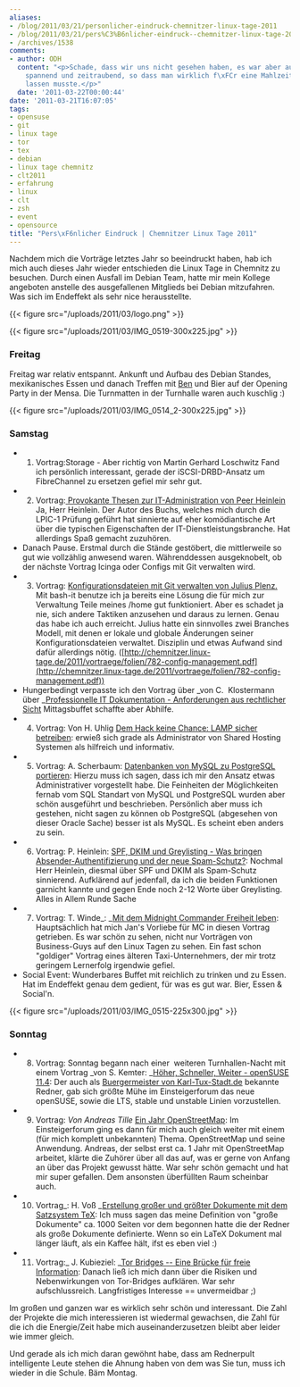 ```yaml
---
aliases:
- /blog/2011/03/21/personlicher-eindruck-chemnitzer-linux-tage-2011
- /blog/2011/03/21/pers%C3%B6nlicher-eindruck--chemnitzer-linux-tage-2011/
- /archives/1538
comments:
- author: ODH
  content: "<p>Schade, dass wir uns nicht gesehen haben, es war aber auch alles so
    spannend und zeitraubend, so dass man wirklich f\xFCr eine Mahlzeit etwas sausen
    lassen musste.</p>"
  date: '2011-03-22T00:00:44'
date: '2011-03-21T16:07:05'
tags:
- opensuse
- git
- linux tage
- tor
- tex
- debian
- linux tage chemnitz
- clt2011
- erfahrung
- linux
- clt
- zsh
- event
- opensource
title: "Pers\xF6nlicher Eindruck | Chemnitzer Linux Tage 2011"
---
```


Nachdem mich die Vorträge letztes Jahr so beeindruckt haben, hab ich mich
auch dieses Jahr wieder entschieden die Linux Tage in Chemnitz zu besuchen.
Durch einen Ausfall im Debian Team, hatte mir mein Kollege angeboten
anstelle des ausgefallenen Mitglieds bei Debian mitzufahren. Was sich im
Endeffekt als sehr nice herausstellte.

{{< figure src="/uploads/2011/03/logo.png" >}}

{{< figure src="/uploads/2011/03/IMG_0519-300x225.jpg" >}}

### Freitag

Freitag war relativ entspannt. Ankunft und Aufbau des Debian Standes,
mexikanisches Essen und danach Treffen mit [Ben](http://zeroathome.de/) und
Bier auf der Opening Party in der Mensa. Die Turnmatten in der Turnhalle
waren auch kuschlig :)

{{< figure src="/uploads/2011/03/IMG_0514_2-300x225.jpg" >}}

### Samstag

* 1. Vortrag:Storage - Aber richtig von Martin Gerhard Loschwitz Fand ich
  persönlich interessant, gerade der iSCSI-DRBD-Ansatz um FibreChannel zu
  ersetzen gefiel mir sehr gut.
* 2. Vortrag:[ Provokante Thesen zur IT-Administration von Peer Heinlein](http://chemnitzer.linux-tage.de/2011/vortraege/745) Ja, Herr
  Heinlein. Der Autor des Buchs, welches mich durch die LPIC-1 Prüfung
  geführt hat sinnierte auf eher komödiantische Art über die typischen
  Eigenschaften der IT-Dienstleistungsbranche. Hat allerdings Spaß
  gemacht zuzuhören.
* Danach Pause. Erstmal durch die Stände gestöbert, die mittlerweile so
  gut wie vollzählig anwesend waren. Währenddessen ausgeknobelt, ob der
  nächste Vortrag Icinga oder Configs mit Git verwalten wird.
* 3. Vortrag: [Konfigurationsdateien mit Git verwalten von Julius Plenz.](http://chemnitzer.linux-tage.de/2011/vortraege/782) Mit bash-it
  benutze ich ja bereits eine Lösung die für mich zur Verwaltung Teile
  meines /home gut funktioniert. Aber es schadet ja nie, sich andere
  Taktiken anzusehen und daraus zu lernen. Genau das habe ich auch
  erreicht. Julius hatte ein sinnvolles zwei Branches Modell, mit denen
  er lokale und globale Änderungen seiner Konfigurationsdateien
  verwaltet. Disziplin und etwas Aufwand sind dafür allerdings nötig.
  ([http://chemnitzer.linux-tage.de/2011/vortraege/folien/782-config-management.pdf](http://chemnitzer.linux-tage.de/2011/vortraege/folien/782-config-management.pdf))
* Hungerbedingt verpasste ich den Vortrag über _von C.  Klostermann über
  _[Professionelle IT Dokumentation - Anforderungen aus rechtlicher Sicht](http://chemnitzer.linux-tage.de/2011/vortraege/626)
  Mittagsbuffet schaffte aber Abhilfe.
* 4. Vortrag: Von H. Uhlig [Dem Hack keine Chance: LAMP sicher betreiben](http://chemnitzer.linux-tage.de/2011/vortraege/736): erwieß
  sich grade als Administrator von Shared Hosting Systemen als hilfreich
  und informativ.
* 5. Vortrag: A. Scherbaum: [Datenbanken von MySQL zu PostgreSQL portieren](http://chemnitzer.linux-tage.de/2011/vortraege/635): Hierzu
  muss ich sagen, dass ich mir den Ansatz etwas Administrativer
  vorgestellt habe. Die Feinheiten der Möglichkeiten fernab vom SQL
  Standart von MySQL und PostgreSQL wurden aber schön ausgeführt und
  beschrieben. Persönlich aber muss ich gestehen, nicht sagen zu können
  ob PostgreSQL (abgesehen von dieser Oracle Sache) besser ist als MySQL.
  Es scheint eben anders zu sein.
* 6. Vortrag: P. Heinlein: [SPF, DKIM und Greylisting - Was bringen Absender-Authentifizierung und der neue Spam-Schutz?](http://chemnitzer.linux-tage.de/2011/vortraege/742): Nochmal Herr
  Heinlein, diesmal über SPF und DKIM als Spam-Schutz sinnierend.
  Aufklärend auf jedenfall, da ich die beiden Funktionen garnicht kannte
  und gegen Ende noch 2-12 Worte über Greylisting. Alles in Allem Runde
  Sache
* 7. Vortrag: T. Winde_: _[Mit dem Midnight Commander Freiheit leben](http://chemnitzer.linux-tage.de/2011/vortraege/750):
  Hauptsächlich hat mich Jan's Vorliebe für MC in diesen Vortrag
  getrieben. Es war schön zu sehen, nicht nur Vorträgen von Business-Guys
  auf den Linux Tagen zu sehen. Ein fast schon "goldiger" Vortrag eines
  älteren Taxi-Unternehmers, der mir trotz geringem Lernerfolg irgendwie
  gefiel.
* Social Event: Wunderbares Buffet mit reichlich zu trinken und zu Essen.
  Hat im Endeffekt genau dem gedient, für was es gut war. Bier, Essen &
  Social'n.

{{< figure src="/uploads/2011/03/IMG_0515-225x300.jpg" >}}

### Sonntag

* 8. Vortrag: Sonntag begann nach einer  weiteren Turnhallen-Nacht mit einem
  Vortrag _von S. Kemter: _[Höher, Schneller, Weiter - openSUSE 11.4](http://chemnitzer.linux-tage.de/2011/vortraege/690): Der auch als
  [Buergermeister von Karl-Tux-Stadt.de](http://karl-tux-stadt.de/ktuxs/)
  bekannte Redner, gab sich größte Mühe im Einsteigerforum das neue openSUSE,
  sowie die LTS, stable und unstable Linien vorzustellen.
* 9. Vortrag: _Von Andreas Tille_ [Ein Jahr OpenStreetMap](http://chemnitzer.linux-tage.de/2011/vortraege/636): Im
  Einsteigerforum ging es dann für mich auch gleich weiter mit einem (für
  mich komplett unbekannten) Thema. OpenStreetMap und seine Anwendung.
  Andreas, der selbst erst ca. 1 Jahr mit OpenStreetMap arbeitet, klärte
  die Zuhörer über all das auf, was er gerne von Anfang an über das
  Projekt gewusst hätte. War sehr schön gemacht und hat mir super
  gefallen. Dem ansonsten überfüllten Raum scheinbar auch.
* 10. Vortrag_: H. Voß _[Erstellung großer und größter Dokumente mit dem Satzsystem TeX](http://chemnitzer.linux-tage.de/2011/vortraege/720): Ich muss
  sagen das meine Definition von "große Dokumente" ca. 1000 Seiten vor
  dem begonnen hatte die der Redner als große Dokumente definierte. Wenn
  so ein LaTeX Dokument mal länger läuft, als ein Kaffee hält, ifst es
  eben viel :)
* 11. Vortrag:_ J. Kubieziel: _[Tor Bridges -- Eine Brücke für freie Information](http://chemnitzer.linux-tage.de/2011/vortraege/796):
  Danach ließ ich mich dann über die Risiken und Nebenwirkungen von
  Tor-Bridges aufklären. War sehr aufschlussreich. Langfristiges
  Interesse == unvermeidbar ;)

Im großen und ganzen war es wirklich sehr schön und interessant. Die Zahl
der Projekte die mich interessieren ist wiedermal gewachsen, die Zahl für
die ich die Energie/Zeit habe mich auseinanderzusetzen bleibt aber leider
wie immer gleich.

Und gerade als ich mich daran gewöhnt habe, dass am Rednerpult intelligente
Leute stehen die Ahnung haben von dem was Sie tun, muss ich wieder in die
Schule. Bäm Montag.
